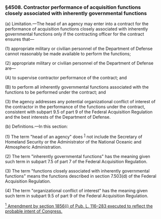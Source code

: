 ### §4508. Contractor performance of acquisition functions closely associated with inherently governmental functions ###

(a) Limitation.—The head of an agency may enter into a contract for the performance of acquisition functions closely associated with inherently governmental functions only if the contracting officer for the contract ensures that—

(1) appropriate military or civilian personnel of the Department of Defense cannot reasonably be made available to perform the functions;

(2) appropriate military or civilian personnel of the Department of Defense are—

(A) to supervise contractor performance of the contract; and

(B) to perform all inherently governmental functions associated with the functions to be performed under the contract; and

(3) the agency addresses any potential organizational conflict of interest of the contractor in the performance of the functions under the contract, consistent with subpart 9.5 of part 9 of the Federal Acquisition Regulation and the best interests of the Department of Defense.

(b) Definitions.—In this section:

(1) The term "head of an agency" does <sup><a href="#4508_1_target" name="4508_1">1</a></sup> not include the Secretary of Homeland Security or the Administrator of the National Oceanic and Atmospheric Administration.

(2) The term "inherently governmental functions" has the meaning given such term in subpart 7.5 of part 7 of the Federal Acquisition Regulation.

(3) The term "functions closely associated with inherently governmental functions" means the functions described in section 7.503(d) of the Federal Acquisition Regulation.

(4) The term "organizational conflict of interest" has the meaning given such term in subpart 9.5 of part 9 of the Federal Acquisition Regulation.

[<sup>1</sup> Amendment by section 1856(i) of Pub. L. 116–283 executed to reflect the probable intent of Congress.](#4508_1)